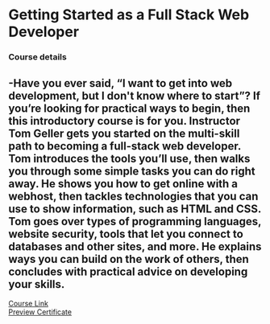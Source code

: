 # Getting Started as a Full Stack Web Developer
### Course details
-Have you ever said, “I want to get into web development, but I don't know where to start”? If you’re looking for practical ways to begin, then this introductory course is for you. Instructor Tom Geller gets you started on the multi-skill path to becoming a full-stack web developer. Tom introduces the tools you’ll use, then walks you through some simple tasks you can do right away. He shows you how to get online with a webhost, then tackles technologies that you can use to show information, such as HTML and CSS. Tom goes over types of programming languages, website security, tools that let you connect to databases and other sites, and more. He explains ways you can build on the work of others, then concludes with practical advice on developing your skills.
-------------------------------
[Course Link](https://www.linkedin.com/learning/getting-started-as-a-full-stack-web-developer/drive-the-online-world-as-a-web-developer?autoplay=true)
<br>[Preview Certificate]()
